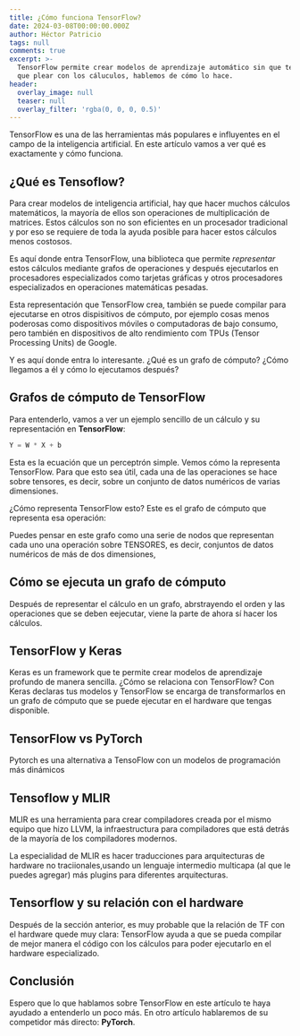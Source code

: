 ```yaml
---
title: ¿Cómo funciona TensorFlow?
date: 2024-03-08T00:00:00.000Z
author: Héctor Patricio
tags: null
comments: true
excerpt: >-
  TensorFlow permite crear modelos de aprendizaje automático sin que te tengas
  que plear con los cáluculos, hablemos de cómo lo hace.
header:
  overlay_image: null
  teaser: null
  overlay_filter: 'rgba(0, 0, 0, 0.5)'
---
```

TensorFlow es una de las herramientas más populares e influyentes
en el campo de la inteligencia artificial. En este artículo vamos a ver
qué es exactamente y cómo funciona.

## ¿Qué es Tensoflow?

Para crear modelos de inteligencia artificial, hay que hacer muchos cálculos  
matemáticos, la mayoría de ellos son operaciones de multiplicación de matrices.
Estos cálculos son no son eficientes en un procesador tradicional y por eso se
requiere de toda la ayuda posible para hacer estos cálculos menos costosos.

Es aquí donde entra TensorFlow, una biblioteca que permite _representar_ estos
cálculos mediante grafos de operaciones y después ejecutarlos en procesadores
especializados como tarjetas gráficas y otros procesadores especializados en
operaciones matemáticas pesadas.

Esta representación que TensorFlow crea, también se puede compilar para ejecutarse
en otros dispisitivos de cómputo, por ejemplo cosas menos poderosas como
dispositivos móviles o computadoras de bajo consumo, pero también en dispositivos
de alto rendimiento com TPUs (Tensor Processing Units) de Google.

Y es aquí donde entra lo interesante. ¿Qué es un grafo de cómputo? ¿Cómo
llegamos a él y cómo lo ejecutamos después?

## Grafos de cómputo de TensorFlow

Para entenderlo, vamos a ver un ejemplo sencillo de un cálculo y su representación
en **TensorFlow**:

```python
Y = W * X + b
```

Esta es la ecuación que un perceptrón simple. Vemos cómo la representa TensorFlow.
Para que esto sea útil, cada una de las operaciones se hace sobre tensores, es decir,
sobre un conjunto de datos numéricos de varias dimensiones.

¿Cómo representa TensorFlow esto? Este es el grafo de cómputo que representa esa
operación:

Puedes pensar en este grafo como una serie de nodos que representan cada uno
una operación sobre TENSORES, es decir, conjuntos de datos numéricos de más de dos dimensiones,

## Cómo se ejecuta un grafo de cómputo

Después de representar el cálculo en un grafo, abrstrayendo el orden y las operaciones que se deben eejecutar,
viene la parte de ahora sí hacer los cálculos.

## TensorFlow y Keras

Keras es un framework que te permite crear modelos de aprendizaje profundo de manera sencilla.
¿Cómo se relaciona con TensorFlow? Con Keras declaras tus modelos y TensorFlow se encarga de
transformarlos en un grafo de cómputo que se puede ejecutar en el hardware que tengas disponible.

## TensorFlow vs PyTorch

Pytorch es una alternativa a TensoFlow con un modelos de programación más dinámicos

## Tensoflow y MLIR

MLIR es una herramienta para crear compiladores creada por el mismo equipo
que hizo LLVM, la infraestructura para compiladores que está detrás de
la mayoría de los compiladores modernos.

La especialidad de MLIR es hacer traducciones para arquitecturas de hardware no
traciionales,usando un lenguaje intermedio multicapa (al que le puedes agregar)
más plugins para diferentes arquitecturas.

## Tensorflow y su relación con el hardware

Después de la sección anterior, es muy probable que la relación de TF con el hardware quede muy clara: TensorFlow ayuda a que se pueda compilar de mejor manera el código con los cálculos
para poder ejecutarlo en el hardware especializado.

## Conclusión

Espero que lo que hablamos sobre TensorFlow en este artículo te haya ayudado
a entenderlo un poco más. En otro artículo hablaremos de su competidor más directo: **PyTorch**.
